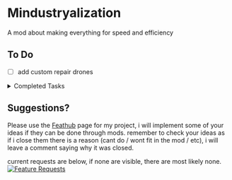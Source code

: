 # Mindustryalization
A mod about making everything for speed and efficiency

## To Do

- [ ] add custom repair drones

<details><summary>Completed Tasks</summary>
  
- [x] add phase fabric extractor
- [x] add silicon extractor
- [x] add light launcher

</details>

## Suggestions?
Please use the [Feathub](https://feathub.com/Vortetty/Mindustryalization "Feature Requests") page for my project, i will implement some of your ideas if they can be done through mods. remember to check your ideas as if i close them there is a reason (cant do / wont fit in the mod / etc), i will leave a comment saying why it was closed.

current requests are below, if none are visible, there are most likely none.
[![Feature Requests](https://feathub.com/Vortetty/Mindustryalization?format=svg)](https://feathub.com/Vortetty/Mindustryalization)

<script type='text/javascript'>
  function disableClick(input){
    input.checked == true ? input.checked = false : input.checked = true;
  }
  document.querySelectorAll('[]');
  
  function load() {
    document.querySelectorAll('input[disabled]').disabled = false;
    document.querySelectorAll('input').onclick = 'disableClick(this);';
  }
</script>

<tag onload="load"></tag>
